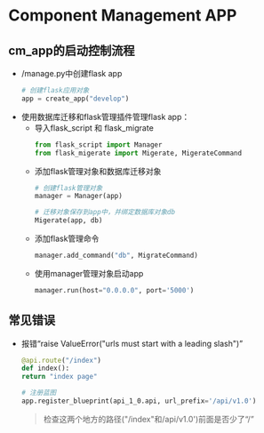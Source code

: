 Component Management APP
========================

## cm_app的启动控制流程

+ /manage.py中创建flask app
  ~~~python
  # 创建flask应用对象
  app = create_app("develop")
  ~~~
+ 使用数据库迁移和flask管理插件管理flask app：
  + 导入flask_script 和 flask_migrate
    ~~~python
    from flask_script import Manager
    from flask_migerate import Migerate, MigerateCommand
    ~~~
  + 添加flask管理对象和数据库迁移对象
    ~~~python
    # 创建flask管理对象
    manager = Manager(app)

    # 迁移对象保存到app中，并绑定数据库对象db
    Migerate(app, db)
    ~~~
  + 添加flask管理命令
    ~~~python
    manager.add_command("db", MigrateCommand)
    ~~~
  + 使用manager管理对象启动app
    ~~~python
    manager.run(host="0.0.0.0", port='5000')
    ~~~

## 常见错误
+ 报错“raise ValueError("urls must start with a leading slash")”
    ~~~python
    @api.route("/index")
    def index():
    return "index page"

    ~~~

    ~~~python
    # 注册蓝图
    app.register_blueprint(api_1_0.api, url_prefix='/api/v1.0')
    ~~~
  > 检查这两个地方的路径("/index"和/api/v1.0')前面是否少了“/”


